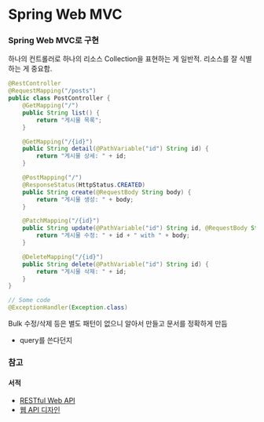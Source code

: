 # Spring Web MVC

### Spring Web MVC로 구현

하나의 컨트롤러로 하나의 리소스 Collection을 표현하는 게 일반적. 리소스를 잘 식별하는 게 중요함.

```java
@RestController
@RequestMapping("/posts")
public class PostController {
	@GetMapping("/")
	public String list() {
		return "게시물 목록";
	}

	@GetMapping("/{id}")
	public String detail(@PathVariable("id") String id) {
		return "게시물 상세: " + id;
	}

	@PostMapping("/")
	@ResponseStatus(HttpStatus.CREATED)
	public String create(@RequestBody String body) {
		return "게시물 생성: " + body;
	}

	@PatchMapping("/{id}")
	public String update(@PathVariable("id") String id, @RequestBody String body) {
		return "게시물 수정: " + id + " with " + body;
	}

	@DeleteMapping("/{id}")
	public String delete(@PathVariable("id") String id) {
		return "게시물 삭제: " + id;
	}
}
```

```java
// Some code
@ExceptionHandler(Exception.class)
```

Bulk 수정/삭제 등은 별도 패턴이 없으니 알아서 만들고 문서를 정확하게 만듬

* query를 쓴다던지

### 참고

#### 서적

* [RESTful Web API](http://aladin.kr/p/zGUKk)
* [웹 API 디자인](http://aladin.kr/p/byC7Y)
